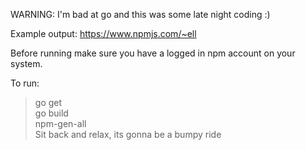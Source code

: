 WARNING: I'm bad at go and this was some late night coding :)  

Example output: https://www.npmjs.com/~ell

Before running make sure you have a logged in npm account on your system.  

To run:  

> go get  
> go build  
> npm-gen-all <out root> <package name base> <author name>  
> Sit back and relax, its gonna be a bumpy ride  
